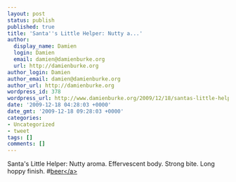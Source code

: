 ```yaml
---
layout: post
status: publish
published: true
title: 'Santa''s Little Helper: Nutty a...'
author:
  display_name: Damien
  login: Damien
  email: damien@damienburke.org
  url: http://damienburke.org
author_login: Damien
author_email: damien@damienburke.org
author_url: http://damienburke.org
wordpress_id: 378
wordpress_url: http://www.damienburke.org/2009/12/18/santas-little-helper-nutty-a/
date: '2009-12-18 04:28:03 +0000'
date_gmt: '2009-12-18 09:28:03 +0000'
categories:
- Uncategorized
- tweet
tags: []
comments: []
---
```

<p>Santa's Little Helper: Nutty aroma. Effervescent body. Strong bite. Long hoppy finish. #<a href="http:&#47;&#47;search.twitter.com&#47;search?q=%23beer" class="aktt_hashtag">beer<&#47;a></p>
